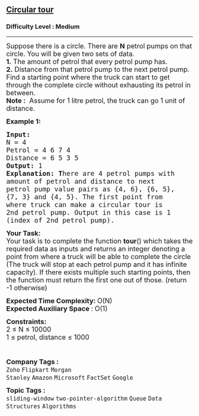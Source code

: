 <h2><a href="https://practice.geeksforgeeks.org/problems/circular-tour-1587115620/1?page=1&difficulty[]=1&status[]=unsolved&company[]=Microsoft&sortBy=submissions">Circular tour</a></h2><h3>Difficulty Level : Medium</h3><hr><div class="problems_problem_content__Xm_eO"><p><span style="font-size:18px">Suppose there is a circle. There are <strong>N</strong> petrol pumps on that circle. You will be&nbsp;given two sets of data.<br>
<strong>1.</strong>&nbsp;The amount of petrol that every petrol pump has.<br>
<strong>2.</strong>&nbsp;Distance from that petrol pump to the next petrol pump.<br>
Find a starting point where the truck can start to get through the complete circle without exhausting its petrol in between.</span><br>
<span style="font-size:18px"><strong>Note :</strong>&nbsp;&nbsp;Assume for 1 litre petrol, the truck can go 1 unit of distance.</span></p>

<p><span style="font-size:18px"><strong>Example 1:</strong></span></p>

<pre><span style="font-size:18px"><strong>Input:
</strong>N = 4
Petrol = 4&nbsp;6&nbsp;7&nbsp;4
Distance = 6 5 3 5
<strong>Output: </strong>1<strong>
Explanation: T</strong>here are&nbsp;4 petrol pumps with
amount of petrol and distance to next
petrol pump value pairs as {4, 6}, {6, 5},
{7, 3} and {4, 5}. The first point from
where truck can make a circular tour is
2nd petrol pump. Output in this case is&nbsp;1
(index of 2nd petrol pump).</span>
</pre>

<p><span style="font-size:18px"><strong>Your Task:</strong><br>
Your task is to complete the&nbsp;function <strong>tour</strong>() which takes the required data as inputs and&nbsp;returns an integer denoting a point from where a truck will be able to complete the circle (The truck will stop at each petrol pump and it has infinite capacity). If there exists multiple such starting points, then the function must return the first one out of those. (return -1 otherwise)</span></p>

<p><span style="font-size:18px"><strong>Expected Time Complexity:&nbsp;</strong>O(N)<br>
<strong>Expected Auxiliary Space </strong>: O(1)</span></p>

<p><span style="font-size:18px"><strong>Constraints:</strong><br>
2 ≤ N ≤&nbsp;10000<br>
1 ≤&nbsp;petrol, distance ≤&nbsp;1000</span></p>

<p>&nbsp;</p>
</div><p><span style=font-size:18px><strong>Company Tags : </strong><br><code>Zoho</code>&nbsp;<code>Flipkart</code>&nbsp;<code>Morgan Stanley</code>&nbsp;<code>Amazon</code>&nbsp;<code>Microsoft</code>&nbsp;<code>FactSet</code>&nbsp;<code>Google</code>&nbsp;<br><p><span style=font-size:18px><strong>Topic Tags : </strong><br><code>sliding-window</code>&nbsp;<code>two-pointer-algorithm</code>&nbsp;<code>Queue</code>&nbsp;<code>Data Structures</code>&nbsp;<code>Algorithms</code>&nbsp;